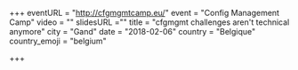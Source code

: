 +++
eventURL = "http://cfgmgmtcamp.eu/"
event = "Config Management Camp"
video = ""
slidesURL =""
title = "cfgmgmt challenges aren't technical anymore"
city = "Gand"
date = "2018-02-06"
country = "Belgique"
country_emoji = "belgium"

+++

